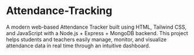 # Attendance-Tracking
A modern web-based Attendance Tracker built using HTML, Tailwind CSS, and JavaScript with a Node.js + Express + MongoDB backend. This project helps students and teachers easily manage, monitor, and visualize attendance data in real time through an intuitive dashboard.
